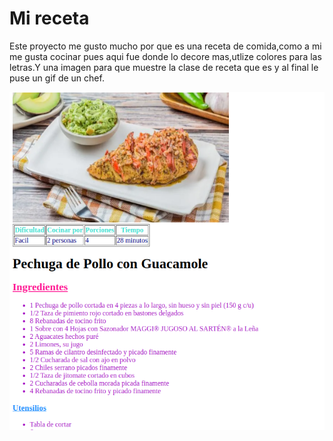 # Mi receta 

Este proyecto me gusto mucho por que es una receta de comida,como a mi me gusta cocinar pues aqui fue donde lo decore mas,utlize colores para las letras.Y una imagen para que muestre la clase de receta que es y al final le puse un gif de un chef.

![Demon](image.png)